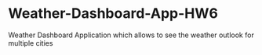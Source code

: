 # Weather-Dashboard-App-HW6
Weather Dashboard Application which allows to see the weather outlook for multiple cities
